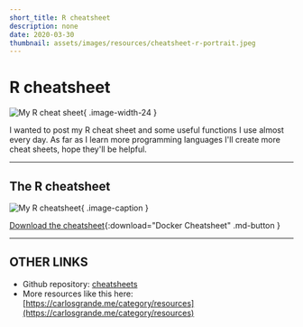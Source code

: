 ```yaml
---
short_title: R cheatsheet
description: none
date: 2020-03-30
thumbnail: assets/images/resources/cheatsheet-r-portrait.jpeg
---
```


# R cheatsheet

![My R cheat sheet](../../assets/images/resources/cheatsheet-r-portrait.jpeg){ .image-width-24 }

I wanted to post my R cheat sheet and some useful functions I use almost every day. As far as I learn more programming languages I'll create more cheat sheets, hope they'll be helpful.

---

## The R cheatsheet

![My R cheatsheet](../../assets/images/resources/cheatsheet-r.png){ .image-caption }

[Download the cheatsheet](../../assets/docs/cheatsheet-r.pdf){:download="Docker Cheatsheet" .md-button }

---

## OTHER LINKS

- Github repository: [cheatsheets](https://github.com/charlstown/CodeCheatsheets)
- More resources like this here: [https://carlosgrande.me/category/resources](https://carlosgrande.me/category/resources)
